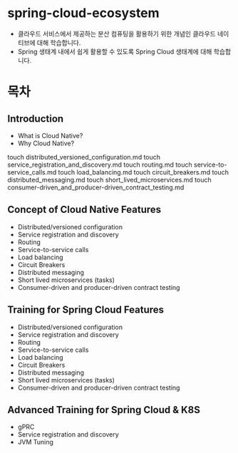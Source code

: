 # spring-cloud-ecosystem
- 클라우드 서비스에서 제공하는 분산 컴퓨팅을 활용하기 위한 개념인 클라우드 네이티브에 대해 학습합니다.  
- Spring 생태계 내에서 쉽게 활용할 수 있도록 Spring Cloud 생태계에 대해 학습합니다.

# 목차
## Introduction
- What is Cloud Native?
- Why Cloud Native?

touch distributed_versioned_configuration.md
touch service_registration_and_discovery.md
touch routing.md
touch service-to-service_calls.md
touch load_balancing.md
touch circuit_breakers.md
touch distributed_messaging.md
touch short_lived_microservices.md
touch consumer-driven_and_producer-driven_contract_testing.md

## Concept of Cloud Native Features
- Distributed/versioned configuration
- Service registration and discovery
- Routing
- Service-to-service calls
- Load balancing
- Circuit Breakers
- Distributed messaging
- Short lived microservices (tasks)
- Consumer-driven and producer-driven contract testing

## Training for Spring Cloud Features
- Distributed/versioned configuration
- Service registration and discovery
- Routing
- Service-to-service calls
- Load balancing
- Circuit Breakers
- Distributed messaging
- Short lived microservices (tasks)
- Consumer-driven and producer-driven contract testing

## Advanced Training for Spring Cloud & K8S
- gPRC
- Service registration and discovery
- JVM Tuning
